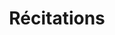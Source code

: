 ---
title: "Récitations"
layout: "audio-recitation"
draft: false

quranRecitation:
  #title: "**Quran Recitations**"
  subtitle: "Télécharger le Coran complet en un clic"

---